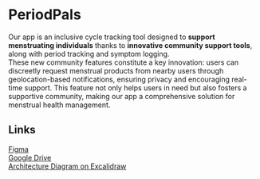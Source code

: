 # PeriodPals

Our app is an inclusive cycle tracking tool designed to **support menstruating individuals** thanks to **innovative community support tools**, along with period tracking and symptom logging.  
These new community features constitute a key innovation: users can discreetly request menstrual products from nearby users through geolocation-based notifications, ensuring privacy and encouraging real-time support. This feature not only helps users in need but also fosters a supportive community, making our app a comprehensive solution for menstrual health management.

## Links
[Figma](https://www.figma.com/team_invite/redeem/MnyBeEvw4fKH4aV5aVBpPb)  
[Google Drive](https://docs.google.com/document/d/1-qGE7yrF2O_BGeR_vdvgo5ePdevHa0nPuL4w-9gv3MQ/edit?usp=sharing)  
[Architecture Diagram on Excalidraw](https://excalidraw.com/#json=lnlBs2IsbkRrnxmz0vlL1,VML2k7MzPW-Jo9j7Nq6rmQ)
